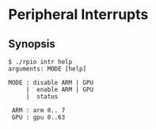 # Peripheral Interrupts

## Synopsis

```
$ ./rpio intr help
arguments: MODE [help]

MODE : disable ARM | GPU
     |  enable ARM | GPU
     |  status

 ARM : arm 0.. 7
 GPU : gpu 0..63
```
